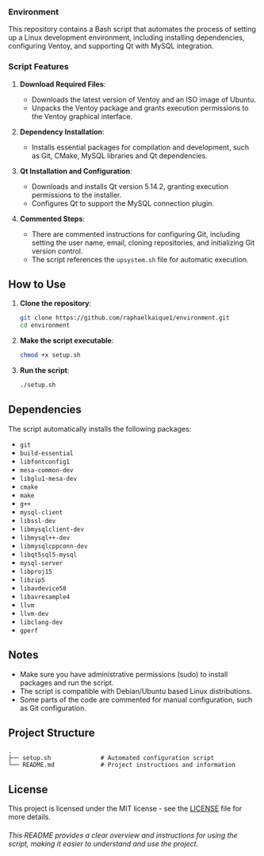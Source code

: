 ### Environment

This repository contains a Bash script that automates the process of setting up a Linux development environment, including installing dependencies, configuring Ventoy, and supporting Qt with MySQL integration.

### Script Features

1. **Download Required Files**:
   - Downloads the latest version of Ventoy and an ISO image of Ubuntu.
   - Unpacks the Ventoy package and grants execution permissions to the Ventoy graphical interface.

2. **Dependency Installation**:
   - Installs essential packages for compilation and development, such as Git, CMake, MySQL libraries and Qt dependencies.

3. **Qt Installation and Configuration**:
   - Downloads and installs Qt version 5.14.2, granting execution permissions to the installer.
   - Configures Qt to support the MySQL connection plugin.

4. **Commented Steps**:
   - There are commented instructions for configuring Git, including setting the user name, email, cloning repositories, and initializing Git version control.
   - The script references the `upsystem.sh` file for automatic execution.

## How to Use

1. **Clone the repository**:
   ```bash
   git clone https://github.com/raphaelkaique1/environment.git
   cd environment
   ```

2. **Make the script executable**:
   ```bash
   chmod +x setup.sh
   ```

3. **Run the script**:
   ```bash
   ./setup.sh
   ```

## Dependencies

The script automatically installs the following packages:

- `git`
- `build-essential`
- `libfontconfig1`
- `mesa-common-dev`
- `libglu1-mesa-dev`
- `cmake`
- `make`
- `g++`
- `mysql-client`
- `libssl-dev`
- `libmysqlclient-dev`
- `libmysql++-dev`
- `libmysqlcppconn-dev`
- `libqt5sql5-mysql`
- `mysql-server`
- `libproj15`
- `libzip5`
- `libavdevice58`
- `libavresample4`
- `llvm`
- `llvm-dev`
- `libclang-dev`
- `gperf`

## Notes

- Make sure you have administrative permissions (sudo) to install packages and run the script.
- The script is compatible with Debian/Ubuntu based Linux distributions.
- Some parts of the code are commented for manual configuration, such as Git configuration.

## Project Structure

```
.
├── setup.sh              # Automated configuration script
└── README.md             # Project instructions and information
```

## License

This project is licensed under the MIT license - see the [LICENSE](https://spdx.org/licenses/MIT.html) file for more details.


###### This README provides a clear overview and instructions for using the script, making it easier to understand and use the project.
